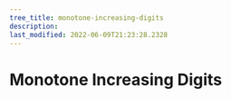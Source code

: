 ```yaml
---
tree_title: monotone-increasing-digits
description: 
last_modified: 2022-06-09T21:23:28.2328
---
```


# Monotone Increasing Digits
